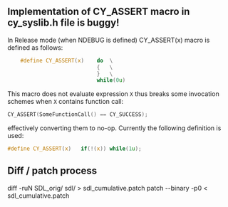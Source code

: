 ## Implementation of CY_ASSERT macro in cy_syslib.h file is buggy!
In Release mode (when NDEBUG is defined) CY_ASSERT(x) macro is defined 
as follows:
```c
    #define CY_ASSERT(x)    do  \
                            {   \
                            }   \
                            while(0u)
```
This macro does not evaluate expression `X` thus breaks some invocation schemes when `X` contains function call:
```c
CY_ASSERT(SomeFunctionCall() == CY_SUCCESS);
```
effectively converting them to no-op. Currently the following definition is used:
```c
#define CY_ASSERT(x)   if(!(x)) while(1u);
```
## Diff / patch process
diff -ruN SDL_orig/ sdl/ > sdl_cumulative.patch
patch --binary -p0 < sdl_cumulative.patch
